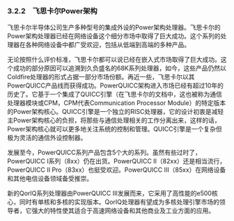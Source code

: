 ### 3.2.2　飞思卡尔Power架构

飞思卡尔半导体公司生产多种型号的集成外设的Power架构处理器。飞思卡尔的Power架构处理器已经在网络设备这个细分市场中取得了巨大成功。这个系列的处理器在各种网络设备中都广受欢迎，包括从低端到高端的多种产品。

无论按照什么评价标准，飞思卡尔都可以说已经在嵌入式市场取得了巨大成功。这个成功的部分原因可以追溯到久负盛名的68K系列处理器，如今，这些产品仍然以Coldfire处理器的形式占据一部分市场份额。再近一些，飞思卡尔以其PowerQUICC产品线而获得成功。PowerQUICC架构进入市场已经有超过10年的历史了。它基于一个集成了QUICC引擎（在飞思卡尔的文档中，这也被称为通信处理器模块或CPM，CPM代表Communication Processor Module）的特定版本的Power架构核心。QUICC引擎是一个独立的RISC处理器，它的设计初衷是减轻主Power架构核心的负担，将那些与通信处理相关的工作分离出来，这样的话，Power架构核心就可以更多地关注系统的控制和管理。QUICC引擎是一个复杂但极为灵活的通信外设控制器。

发展至今，PowerQUICC系列产品包含5个大的系列。虽然有些过时了，PowerQUICC I系列（8xx）仍在出货。PowerQUICC II（82xx）还是相当流行，PowerQUICC II Pro（83xx）也挺受欢迎。PowerQUICC III（85xx）在网络设备和其他电信设备领域备受推崇。

新的QorIQ系列处理器由PowerQUICC III发展而来，它采用了高性能的e500核心，同时有单核和多核的实现版本。QorIQ处理器有望成为多核处理引擎市场的领导者，它强大的特性使其适合于高速网络设备和其他商业及工业方面的应用。

